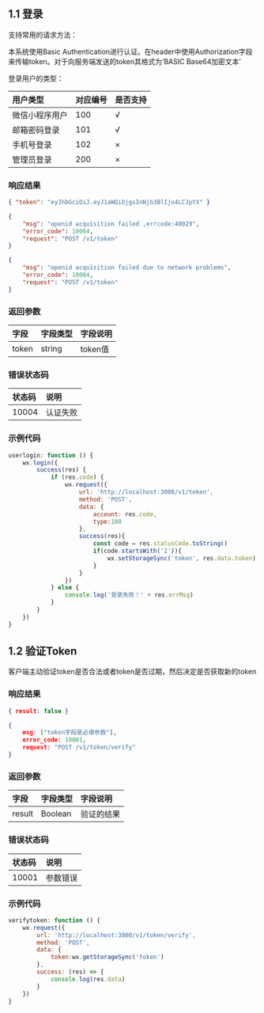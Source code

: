 ## 1.1 登录


<d-req-title title="获取token" http_methods="POST" url="https://localhost:3000/v1/token"></d-req-title>

支持常用的请求方法：
<d-req-method http_methods="POST"/>
<d-req-method http_methods="GET"/>
<d-req-method http_methods="PUT"/>
<d-req-method http_methods="DELETE"/>
<d-req-method http_methods="PATCH"/>
<d-req-method http_methods="HEAD"/>
<d-req-method http_methods="OPTIONS"/>  

<d-tips type="point">本系统使用Basic Authentication进行认证。在header中使用Authorization字段来传输token。对于向服务端发送的token其格式为‘BASIC Base64加密文本’</d-tips>

<d-req>
<d-req-parm title="Request Parameters">
<d-req-parm-item name="type" necess="required" type="Integer" desc="用户的登录类型"></d-req-parm-item>
<d-req-parm-item name="account" necess="required" type="String" desc="用户账户"></d-req-parm-item>
<d-req-parm-item name="secret" necess="optional" type="String" desc="用户密码"></d-req-parm-item>
</d-req-parm>
</d-req>

登录用户的类型：

| 用户类型       | 对应编号 | 是否支持 |
| :------------- | :------- | :------- |
| 微信小程序用户 | 100      | √        |
| 邮箱密码登录   | 101      | √        |
| 手机号登录     | 102      | ×        |
| 管理员登录     | 200      | ×        |

### 响应结果


<d-rep>
<d-rep-title title="请求成功，返回token">
<d-rep-status status_code="200" status_des="OK"/> 
</d-rep-title>
<d-rep-code show_linenum="false">

```json
{ "token": "eyJhbGciOiJ.eyJ1aWQiOjgsInNjb3BlIjo4LCJpYX" }
```
</d-rep-code>

<d-rep-title title="请求成功，返回token无效的openid">
<d-rep-status status_code="401" status_des="Unauthorized"/>
</d-rep-title>
<d-rep-code show_linenum="false">

```json
{
    "msg": "openid acquisition failed ,errcode:40029",
    "error_code": 10004,
    "request": "POST /v1/token"
}
```
</d-rep-code>

<d-rep-title title="无法与微信服务器建立连接">
<d-rep-status status_code="503" status_des="Service Unavailable"/>
</d-rep-title>
<d-rep-code show_linenum="false">

```json
{
    "msg": "openid acquisition failed due to network problems",
    "error_code": 10004,
    "request": "POST /v1/token"
}
```
</d-rep-code>
</d-rep>

### 返回参数

| 字段 | 字段类型 | 字段说明 |
| :--- | :--- | :--- |
| token | string | token值 |

### 错误状态码

| 状态码 | 说明 |
| :--- | :--- |
| 10004 | 认证失败 |

### 示例代码

```javascript
userlogin: function () {
    wx.login({
        success(res) {
            if (res.code) {
                wx.request({
                    url: 'http://localhost:3000/v1/token',
                    method: 'POST',
                    data: {
                        account: res.code,
                        type:100
                    },
                    success(res){
                        const code = res.statusCode.toString()
                        if(code.startsWith('2')){
                            wx.setStorageSync('token', res.data.token)
                        }
                    }
                })
            } else {
                console.log('登录失败！' + res.errMsg)
            }
        }
    })
}
```



## 1.2 验证Token


<d-req-title title="验证token" http_methods="POST" url="https://localhost:3000/v1/token/verify"></d-req-title>

客户端主动验证token是否合法或者token是否过期，然后决定是否获取新的token

<d-req>
<d-req-parm title="Request Parameters">
<d-req-parm-item name="token" necess="required" type="String" desc="待验证的token令牌"></d-req-parm-item>
</d-req-parm>
</d-req>

### 响应结果

<d-rep>
<d-rep-title title="请求成功，返回验证结果">
<d-rep-status status_code="200" status_des="OK"/> 
</d-rep-title>
<d-rep-code show_linenum="false">

```json
{ result: false }
```
</d-rep-code>

<d-rep-title title="请求成功，但无法达到预期，参数错误">
<d-rep-status status_code="200" status_des="OK"/>
</d-rep-title>
<d-rep-code show_linenum="false">

```json
{
    msg: ["token字段是必填参数"],
    error_code: 10001,
    request: "POST /v1/token/verify"
}
```
</d-rep-code>

</d-rep>


### 返回参数

| 字段   | 字段类型 | 字段说明   |
| :----- | :------- | :--------- |
| result | Boolean  | 验证的结果 |

### 错误状态码

| 状态码 | 说明     |
| :----- | :------- |
| 10001  | 参数错误 |

### 示例代码

```javascript
verifytoken: function () {
    wx.request({
        url: 'http://localhost:3000/v1/token/verify',
        method: 'POST',
        data: {
            token:wx.getStorageSync('token')
        },
        success: (res) => {
            console.log(res.data)
        }
    })
}
```

